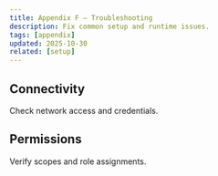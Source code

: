 ```yaml
---
title: Appendix F — Troubleshooting
description: Fix common setup and runtime issues.
tags: [appendix]
updated: 2025-10-30
related: [setup]
---
```


## Connectivity

Check network access and credentials.

## Permissions

Verify scopes and role assignments.
